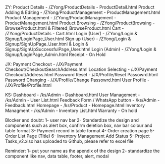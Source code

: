 ZY:
Product Details - /ZYong/ProductDetails - ProductDetail.html
Product Adding & Editing - /ZYong/ProductManagement - ProductManagement.html
Product Management - /ZYong/ProductManagement - ProductManagement.html
Product Browsing - /ZYong/ProductBrowsing - BrowseProduct.html & Filtered_BrowseProduct.html
Cart - /ZYong/ProductDetails - Cart.html
Login (User) - /ZYong/Login & Signup/LoginPage_User.html
Sign up (User) - /ZYong/Login & Signup/SignUpPage_User.html & Login & Signup/SignUpSuccessfulPage_User.html
Login (Admin) - /ZYong/Login & Signup/LoginPage_Admin.html
Receipt - On Hold

JX:
Payment Checkout - /JX/Payment Checkout/CheckoutSearchAddress.html
Location Selecting - /JX/Payment Checkout/Address.html
Password Reset - /JX/Profile/Reset Passowrd.html
Password Changing - /JX/Profile/Change Passowrd.html
User Profile - /JX/Profile/Profile.html

KS:
Dashboard - /ks/Admin - Dashboard.html
User Management - /ks/Admin - User List.html
Feedback Form / WhatsApp button - /ks/Admin - Feedback.html
Homepage - /ks/Product - Homepage.html
Inventory Managment - /ks/Admin - Inventory List.html
Warranty - On hold

Blocker and doubt:
1- user nav bar
2- Standardize the design and components such as alert box, confirm deletion box, nav bar colour and table format
3- Payment record in table format
4- Order creation page
5- Order List Page (Title)
6- Inventory Management Add Status
5- Project Tasks_v2.xlsx has uploaded to Github, please refer to excel file

Reminder:
1- put your name as the apendix of the design
2- standardize the component like nav, data table, footer, alert, modal
